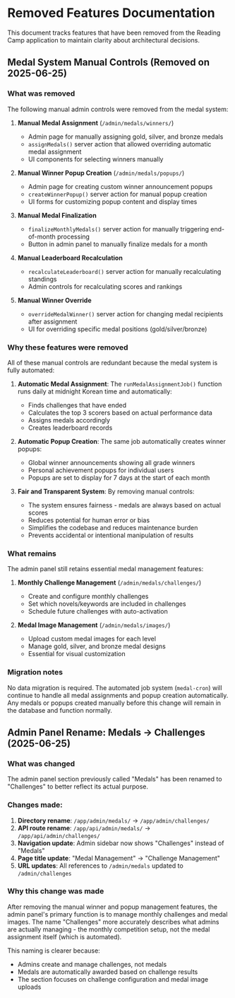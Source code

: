 # Removed Features Documentation

This document tracks features that have been removed from the Reading Camp application to maintain clarity about architectural decisions.

## Medal System Manual Controls (Removed on 2025-06-25)

### What was removed

The following manual admin controls were removed from the medal system:

1. **Manual Medal Assignment** (`/admin/medals/winners/`)
   - Admin page for manually assigning gold, silver, and bronze medals
   - `assignMedals()` server action that allowed overriding automatic medal assignment
   - UI components for selecting winners manually

2. **Manual Winner Popup Creation** (`/admin/medals/popups/`)
   - Admin page for creating custom winner announcement popups
   - `createWinnerPopup()` server action for manual popup creation
   - UI forms for customizing popup content and display times

3. **Manual Medal Finalization** 
   - `finalizeMonthlyMedals()` server action for manually triggering end-of-month processing
   - Button in admin panel to manually finalize medals for a month

4. **Manual Leaderboard Recalculation**
   - `recalculateLeaderboard()` server action for manually recalculating standings
   - Admin controls for recalculating scores and rankings

5. **Manual Winner Override**
   - `overrideMedalWinner()` server action for changing medal recipients after assignment
   - UI for overriding specific medal positions (gold/silver/bronze)

### Why these features were removed

All of these manual controls are redundant because the medal system is fully automated:

1. **Automatic Medal Assignment**: The `runMedalAssignmentJob()` function runs daily at midnight Korean time and automatically:
   - Finds challenges that have ended
   - Calculates the top 3 scorers based on actual performance data
   - Assigns medals accordingly
   - Creates leaderboard records

2. **Automatic Popup Creation**: The same job automatically creates winner popups:
   - Global winner announcements showing all grade winners
   - Personal achievement popups for individual users
   - Popups are set to display for 7 days at the start of each month

3. **Fair and Transparent System**: By removing manual controls:
   - The system ensures fairness - medals are always based on actual scores
   - Reduces potential for human error or bias
   - Simplifies the codebase and reduces maintenance burden
   - Prevents accidental or intentional manipulation of results

### What remains

The admin panel still retains essential medal management features:

1. **Monthly Challenge Management** (`/admin/medals/challenges/`)
   - Create and configure monthly challenges
   - Set which novels/keywords are included in challenges
   - Schedule future challenges with auto-activation

2. **Medal Image Management** (`/admin/medals/images/`)
   - Upload custom medal images for each level
   - Manage gold, silver, and bronze medal designs
   - Essential for visual customization

### Migration notes

No data migration is required. The automated job system (`medal-cron`) will continue to handle all medal assignments and popup creation automatically. Any medals or popups created manually before this change will remain in the database and function normally.

## Admin Panel Rename: Medals → Challenges (2025-06-25)

### What was changed

The admin panel section previously called "Medals" has been renamed to "Challenges" to better reflect its actual purpose.

### Changes made:
1. **Directory rename**: `/app/admin/medals/` → `/app/admin/challenges/`
2. **API route rename**: `/app/api/admin/medals/` → `/app/api/admin/challenges/`
3. **Navigation update**: Admin sidebar now shows "Challenges" instead of "Medals"
4. **Page title update**: "Medal Management" → "Challenge Management"
5. **URL updates**: All references to `/admin/medals` updated to `/admin/challenges`

### Why this change was made

After removing the manual winner and popup management features, the admin panel's primary function is to manage monthly challenges and medal images. The name "Challenges" more accurately describes what admins are actually managing - the monthly competition setup, not the medal assignment itself (which is automated).

This naming is clearer because:
- Admins create and manage challenges, not medals
- Medals are automatically awarded based on challenge results
- The section focuses on challenge configuration and medal image uploads